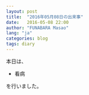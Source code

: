 ```yaml
---
layout: post
title:  "2016年05月08日の出来事"
date:   2016-05-08 22:00
author: "FUNABARA Masao"
lang: "ja"
categories: blog
tags: diary
---
```


本日は、

* 看病

を行いました。
